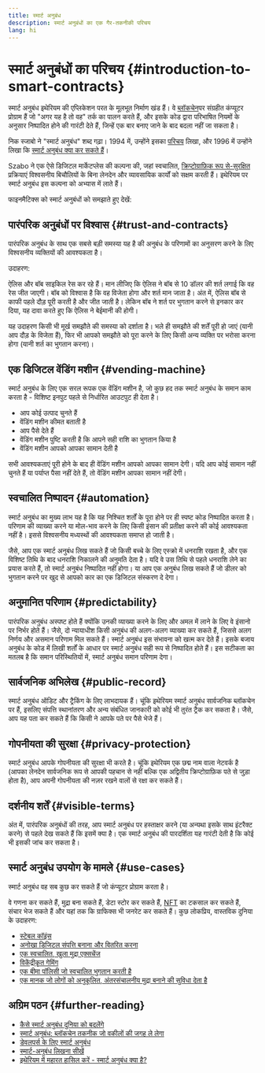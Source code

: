 ```yaml
---
title: स्मार्ट अनुबंध
description: स्मार्ट अनुबंधों का एक गैर-तकनीकी परिचय
lang: hi
---
```


# स्मार्ट अनुबंधों का परिचय {#introduction-to-smart-contracts}

स्मार्ट अनुबंध इथेरियम की एप्लिकेशन परत के मूलभूत निर्माण खंड हैं। वे [ब्लॉकचेन](/glossary/#blockchain)पर संग्रहीत कंप्यूटर प्रोग्राम हैं जो "अगर यह है तो वह" तर्क का पालन करते हैं, और इसके कोड द्वारा परिभाषित नियमों के अनुसार निष्पादित होने की गारंटी देते हैं, जिन्हें एक बार बनाए जाने के बाद बदला नहीं जा सकता है।

निक स्जाबो ने "स्मार्ट अनुबंध" शब्द गढ़ा। 1994 में, उन्होंने इसका [परिचय](https://www.fon.hum.uva.nl/rob/Courses/InformationInSpeech/CDROM/Literature/LOTwinterschool2006/szabo.best.vwh.net/smart.contracts.html) लिखा, और 1996 में उन्होंने लिखा कि [स्मार्ट अनुबंध क्या कर सकते हैं](https://www.fon.hum.uva.nl/rob/Courses/InformationInSpeech/CDROM/Literature/LOTwinterschool2006/szabo.best.vwh.net/smart_contracts_2.html)।

Szabo ने एक ऐसे डिजिटल मार्केटप्लेस की कल्पना की, जहां स्वचालित, [क्रिप्टोग्राफ़िक रूप से-सुरक्षित](/glossary/#cryptography) प्रक्रियाएं विश्वसनीय बिचौलियों के बिना लेनदेन और व्यावसायिक कार्यों को सक्षम करती हैं। इथेरियम पर स्मार्ट अनुबंध इस कल्पना को अभ्यास में लाते हैं।

फाइनमैटिक्स को स्मार्ट अनुबंधों को समझाते हुए देखें:

<YouTube id="pWGLtjG-F5c" />

## पारंपरिक अनुबंधों पर विश्वास {#trust-and-contracts}

पारंपरिक अनुबंध के साथ एक सबसे बड़ी समस्या यह है की अनुबंध के परिणामों का अनुसरण करने के लिए विश्वसनीय व्यक्तियों की आवश्यकता है।

उदाहरण:

ऐलिस और बॉब साइकिल रेस कर रहे हैं। मान लीजिए कि ऐलिस ने बॉब से 10 डॉलर की शर्त लगाई कि वह रेस जीत जाएगी। बॉब को विश्वास है कि वह विजेता होगा और शर्त मान जाता है। अंत में, ऐलिस बॉब से काफी पहले दौड़ पूरी करती है और जीत जाती है। लेकिन बॉब ने शर्त पर भुगतान करने से इनकार कर दिया, यह दावा करते हुए कि ऐलिस ने बेईमानी की होगी।

यह उदाहरण किसी भी मूर्ख समझौते की समस्या को दर्शाता है। भले ही समझौते की शर्तें पूरी हो जाएं (यानी आप दौड़ के विजेता हैं), फिर भी आपको समझौते को पूरा करने के लिए किसी अन्य व्यक्ति पर भरोसा करना होगा (यानी शर्त का भुगतान करना)।

## एक डिजिटल वेंडिंग मशीन {#vending-machine}

स्मार्ट अनुबंध के लिए एक सरल रूपक एक वेंडिंग मशीन है, जो कुछ हद तक स्मार्ट अनुबंध के समान काम करता है - विशिष्ट इनपुट पहले से निर्धारित आउटपुट ही देता है।

- आप कोई उत्पाद चुनते हैं
- वेंडिंग मशीन कीमत बताती है
- आप पैसे देते हैं
- वेंडिंग मशीन पुष्टि करती है कि आपने सही राशि का भुगतान किया है
- वेंडिंग मशीन आपको आपका सामान देती है

सभी आवश्यकताएं पूरी होने के बाद ही वेंडिंग मशीन आपको आपका सामान देगी। यदि आप कोई सामान नहीं चुनते हैं या पर्याप्त पैसा नहीं देते हैं, तो वेंडिंग मशीन आपका सामान नहीं देगी।

## स्वचालित निष्पादन {#automation}

स्मार्ट अनुबंध का मुख्य लाभ यह है कि यह निश्चित शर्तों के पूरा होने पर ही स्पष्ट कोड निष्पादित करता है। परिणाम की व्याख्या करने या मोल-भाव करने के लिए किसी इंसान की प्रतीक्षा करने की कोई आवश्यकता नहीं है। इससे विश्वसनीय मध्यस्थों की आवश्यकता समाप्त हो जाती है।

जैसे, आप एक स्मार्ट अनुबंध लिख सकते हैं जो किसी बच्चे के लिए एस्क्रो में धनराशि रखता है, और एक विशिष्ट तिथि के बाद धनराशि निकालने की अनुमति देता है। यदि वे उस तिथि से पहले धनराशि लेने का प्रयास करते हैं, तो स्मार्ट अनुबंध निष्पादित नहीं होगा। या आप एक अनुबंध लिख सकते हैं जो डीलर को भुगतान करने पर खुद से आपको कार का एक डिजिटल संस्करण दे देगा।

## अनुमानित परिणाम {#predictability}

पारंपरिक अनुबंध अस्पष्ट होते हैं क्योंकि उनकी व्याख्या करने के लिए और अमल में लाने के लिए वे इंसानो पर निर्भर होते हैं। जैसे, दो न्यायाधीश किसी अनुबंध की अलग-अलग व्याख्या कर सकते हैं, जिससे अलग निर्णय और असमान परिणाम मिल सकते हैं। स्मार्ट अनुबंध इस संभावना को खत्म कर देते हैं। इसके बजाय अनुबंध के कोड में लिखी शर्तों के आधार पर स्मार्ट अनुबंध सही रूप से निष्पादित होते हैं। इस सटीकता का मतलब है कि समान परिस्थितियों में, स्मार्ट अनुबंध समान परिणाम देगा।

## सार्वजनिक अभिलेख {#public-record}

स्मार्ट अनुबंध ऑडिट और ट्रैकिंग के लिए लाभदायक हैं। चूंकि इथेरियम स्मार्ट अनुबंध सार्वजनिक ब्लॉकचेन पर हैं, इसलिए संपत्ति स्थानांतरण और अन्य संबंधित जानकारी को कोई भी तुरंत ट्रैक कर सकता है। जैसे, आप यह पता कर सकते हैं कि किसी ने आपके पते पर पैसे भेजे हैं।

## गोपनीयता की सुरक्षा {#privacy-protection}

स्मार्ट अनुबंध आपके गोपनीयता की सुरक्षा भी करते है। चूंकि इथेरियम एक छद्म नाम वाला नेटवर्क है (आपका लेनदेन सार्वजनिक रूप से आपकी पहचान से नहीं बल्कि एक अद्वितीय क्रिप्टोग्राफ़िक पते से जुड़ा होता है), आप अपनी गोपनीयता की नज़र रखने वालों से रक्षा कर सकते हैं।

## दर्शनीय शर्तें {#visible-terms}

अंत में, पारंपरिक अनुबंधों की तरह, आप स्मार्ट अनुबंध पर हस्ताक्षर करने (या अन्यथा इसके साथ इंटरैक्ट करने) से पहले देख सकते हैं कि इसमें क्या है। एक स्मार्ट अनुबंध की पारदर्शिता यह गारंटी देती है कि कोई भी इसकी जांच कर सकता है।

## स्मार्ट अनुबंध उपयोग के मामले {#use-cases}

स्मार्ट अनुबंध वह सब कुछ कर सकते हैं जो कंप्यूटर प्रोग्राम करता है।

वे गणना कर सकते हैं, मुद्रा बना सकते हैं, डेटा स्टोर कर सकते हैं, [NFT](/glossary/#nft) का टकसाल कर सकते हैं, संचार भेज सकते हैं और यहां तक कि ग्राफिक्स भी जनरेट कर सकते हैं। कुछ लोकप्रिय, वास्तविक दुनिया के उदाहरण:

- [स्टेबल कॉइंस](/stablecoins/)
- [अनोखा डिजिटल संपत्ति बनाना और वितरित करना](/nft/)
- [एक स्वचालित, खुला मुद्रा एक्सचेंज](/get-eth/#dex)
- [विकेंद्रीकृत गेमिंग](/dapps/?category=gaming#explore)
- [एक बीमा पॉलिसी जो स्वचालित भुगतान करती है](https://etherisc.com/)
- [एक मानक जो लोगों को अनुकूलित, अंतरसंचालनीय मुद्रा बनाने की सुविधा देता है](/developers/docs/standards/tokens/)

## अग्रिम पठन {#further-reading}

- [कैसे स्मार्ट अनुबंध दुनिया को बदलेंगे](https://www.youtube.com/watch?v=pA6CGuXEKtQ)
- [स्मार्ट अनुबंध: ब्लॉकचेन तकनीक जो वकीलों की जगह ले लेगा](https://blockgeeks.com/guides/smart-contracts/)
- [डेवलपर्स के लिए स्मार्ट अनुबंध](/developers/docs/smart-contracts/)
- [स्मार्ट-अनुबंध लिखना सीखें](/developers/learning-tools/)
- [इथेरियम में महारत हासिल करें - स्मार्ट अनुबंध क्या है?](https://github.com/ethereumbook/ethereumbook/blob/develop/07smart-contracts-solidity.asciidoc#what-is-a-smart-contract)
